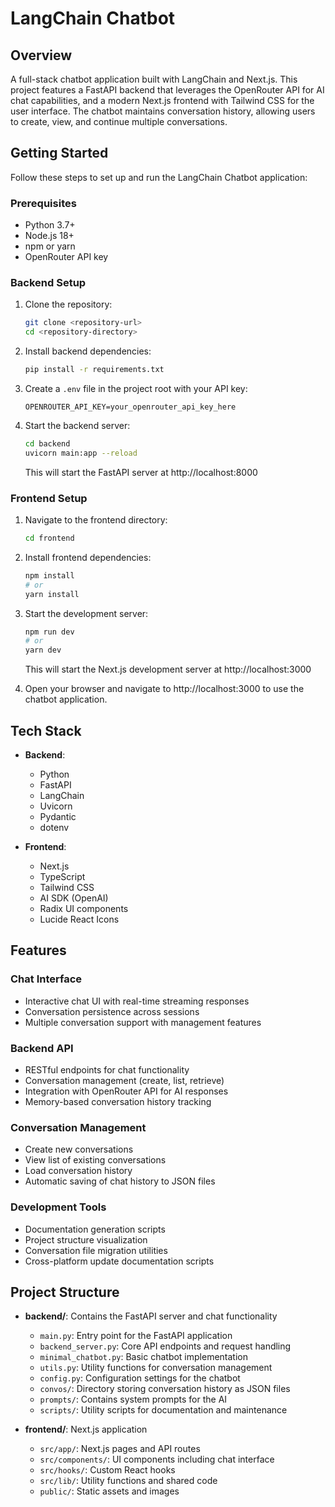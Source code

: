 # LangChain Chatbot

## Overview
A full-stack chatbot application built with LangChain and Next.js. This project features a FastAPI backend that leverages the OpenRouter API for AI chat capabilities, and a modern Next.js frontend with Tailwind CSS for the user interface. The chatbot maintains conversation history, allowing users to create, view, and continue multiple conversations.

## Getting Started
Follow these steps to set up and run the LangChain Chatbot application:

### Prerequisites
- Python 3.7+
- Node.js 18+
- npm or yarn
- OpenRouter API key

### Backend Setup
1. Clone the repository:
   ```bash
   git clone <repository-url>
   cd <repository-directory>
   ```

2. Install backend dependencies:
   ```bash
   pip install -r requirements.txt
   ```

3. Create a `.env` file in the project root with your API key:
   ```
   OPENROUTER_API_KEY=your_openrouter_api_key_here
   ```

4. Start the backend server:
   ```bash
   cd backend
   uvicorn main:app --reload
   ```
   
   This will start the FastAPI server at http://localhost:8000

### Frontend Setup
1. Navigate to the frontend directory:
   ```bash
   cd frontend
   ```

2. Install frontend dependencies:
   ```bash
   npm install
   # or
   yarn install
   ```

3. Start the development server:
   ```bash
   npm run dev
   # or
   yarn dev
   ```
   
   This will start the Next.js development server at http://localhost:3000

4. Open your browser and navigate to http://localhost:3000 to use the chatbot application.

## Tech Stack
- **Backend**:
  - Python
  - FastAPI
  - LangChain
  - Uvicorn
  - Pydantic
  - dotenv

- **Frontend**:
  - Next.js
  - TypeScript
  - Tailwind CSS
  - AI SDK (OpenAI)
  - Radix UI components
  - Lucide React Icons

## Features

### Chat Interface
- Interactive chat UI with real-time streaming responses
- Conversation persistence across sessions
- Multiple conversation support with management features

### Backend API
- RESTful endpoints for chat functionality
- Conversation management (create, list, retrieve)
- Integration with OpenRouter API for AI responses
- Memory-based conversation history tracking

### Conversation Management
- Create new conversations
- View list of existing conversations
- Load conversation history
- Automatic saving of chat history to JSON files

### Development Tools
- Documentation generation scripts
- Project structure visualization
- Conversation file migration utilities
- Cross-platform update documentation scripts

## Project Structure
- **backend/**: Contains the FastAPI server and chat functionality
  - `main.py`: Entry point for the FastAPI application
  - `backend_server.py`: Core API endpoints and request handling
  - `minimal_chatbot.py`: Basic chatbot implementation
  - `utils.py`: Utility functions for conversation management
  - `config.py`: Configuration settings for the chatbot
  - `convos/`: Directory storing conversation history as JSON files
  - `prompts/`: Contains system prompts for the AI
  - `scripts/`: Utility scripts for documentation and maintenance

- **frontend/**: Next.js application
  - `src/app/`: Next.js pages and API routes
  - `src/components/`: UI components including chat interface
  - `src/hooks/`: Custom React hooks
  - `src/lib/`: Utility functions and shared code
  - `public/`: Static assets and images